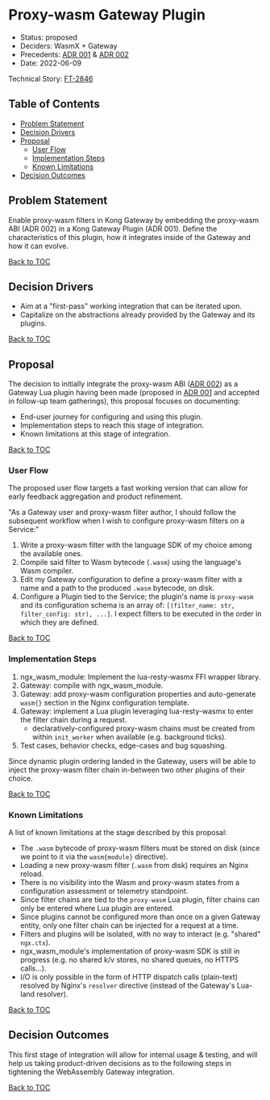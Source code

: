 # Proxy-wasm Gateway Plugin

* Status: proposed
* Deciders: WasmX + Gateway
* Precedents: [ADR 001] & [ADR 002]
* Date: 2022-06-09

Technical Story: [FT-2846](https://konghq.atlassian.net/browse/FT-2846?jql=text%20~%20%22WasmX%22)

## Table of Contents

- [Problem Statement](#problem-statement)
- [Decision Drivers](#decision-drivers)
- [Proposal](#proposal)
    - [User Flow](#user-flow)
    - [Implementation Steps](#implementation-steps)
    - [Known Limitations](#known-limitations)
- [Decision Outcomes](#decision-outcomes)

## Problem Statement

Enable proxy-wasm filters in Kong Gateway by embedding the proxy-wasm ABI (ADR
002) in a Kong Gateway Plugin (ADR 001). Define the characteristics of this
plugin, how it integrates inside of the Gateway and how it can evolve.

[Back to TOC](#table-of-contents)

## Decision Drivers

- Aim at a "first-pass" working integration that can be iterated upon.
- Capitalize on the abstractions already provided by the Gateway and its
  plugins.

[Back to TOC](#table-of-contents)

## Proposal

The decision to initially integrate the proxy-wasm ABI ([ADR 002]) as a Gateway
Lua plugin having been made (proposed in [ADR 001] and accepted in follow-up
team gatherings), this proposal focuses on documenting:

- End-user journey for configuring and using this plugin.
- Implementation steps to reach this stage of integration.
- Known limitations at this stage of integration.

[Back to TOC](#table-of-contents)

### User Flow

The proposed user flow targets a fast working version that can allow for early
feedback aggregation and product refinement.

"As a Gateway user and proxy-wasm filter author, I should follow the subsequent
workflow when I wish to configure proxy-wasm filters on a Service:"

1. Write a proxy-wasm filter with the language SDK of my choice among the
   available ones.
2. Compile said filter to Wasm bytecode (`.wasm`) using the language's Wasm
   compiler.
3. Edit my Gateway configuration to define a proxy-wasm filter with a name and a
   path to the produced `.wasm` bytecode, on disk.
4. Configure a Plugin tied to the Service; the plugin's name is `proxy-wasm` and
   its configuration schema is an array of: `[(filter_name: str, filter_config:
   str), ...]`. I expect filters to be executed in the order in which they are
   defined.

[Back to TOC](#table-of-contents)

### Implementation Steps

1. ngx_wasm_module: Implement the lua-resty-wasmx FFI wrapper library.
2. Gateway: compile with ngx_wasm_module.
3. Gateway: add proxy-wasm configuration properties and auto-generate `wasm{}`
   section in the Nginx configuration template.
4. Gateway: implement a Lua plugin leveraging lua-resty-wasmx to enter the
   filter chain during a request.
    - declaratively-configured proxy-wasm chains must be created from within
      `init_worker` when available (e.g. background ticks).
5. Test cases, behavior checks, edge-cases and bug squashing.

Since dynamic plugin ordering landed in the Gateway, users will be able to
inject the proxy-wasm filter chain in-between two other plugins of their choice.

[Back to TOC](#table-of-contents)

### Known Limitations

A list of known limitations at the stage described by this proposal:

- The `.wasm` bytecode of proxy-wasm filters must be stored on disk (since we
  point to it via the `wasm{module}` directive).
- Loading a new proxy-wasm filter (`.wasm` from disk) requires an Nginx reload.
- There is no visibility into the Wasm and proxy-wasm states from a
  configuration assessment or telemetry standpoint.
- Since filter chains are tied to the `proxy-wasm` Lua plugin, filter chains can
  only be entered where Lua plugin are entered.
- Since plugins cannot be configured more than once on a given Gateway entity,
  only one filter chain can be injected for a request at a time.
- Filters and plugins will be isolated, with no way to interact (e.g. "shared"
  `ngx.ctx`).
- ngx_wasm_module's implementation of proxy-wasm SDK is still in progress (e.g.
  no shared k/v stores, no shared queues, no HTTPS calls...).
- I/O is only possible in the form of HTTP dispatch calls (plain-text) resolved
  by Nginx's `resolver` directive (instead of the Gateway's Lua-land resolver).

[Back to TOC](#table-of-contents)

## Decision Outcomes

This first stage of integration will allow for internal usage & testing, and
will help us taking product-driven decisions as to the following steps in
tightening the WebAssembly Gateway integration.

[Back to TOC](#table-of-contents)

[ADR 001]: assets/adr/001-proxy-wasm-gateway-embedding.md
[ADR 002]: assets/adr/002-proxy-wasm-abi.md

